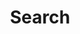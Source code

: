 ---
title: "Search" # in any language you want
layout: "search" # necessary for search
# url: "/archive"
# description: "Description for Search"
summary: "search"
placeholder: "search in blog"
---